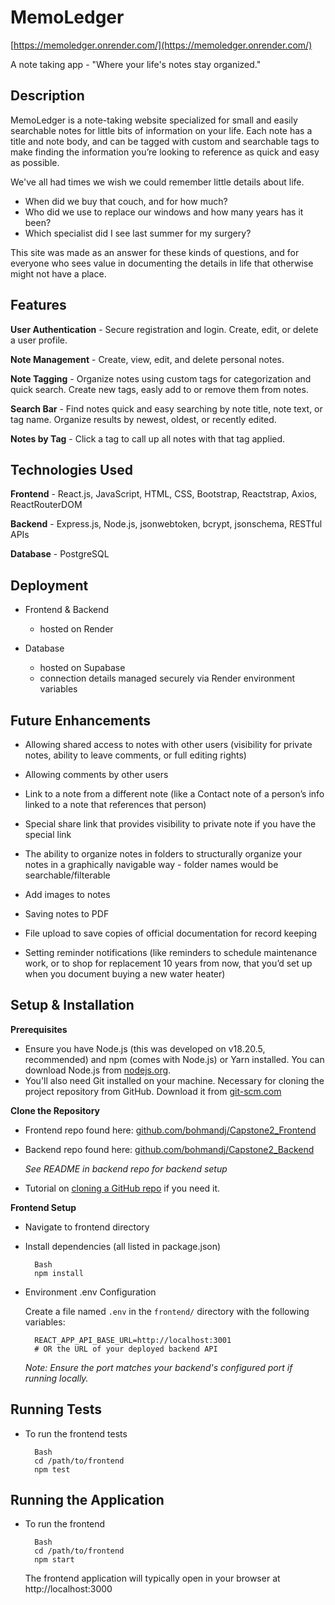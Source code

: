 # MemoLedger

[https://memoledger.onrender.com/](https://memoledger.onrender.com/)

A note taking app - "Where your life's notes stay organized."

## Description

MemoLedger is a note-taking website specialized for small and easily searchable notes for little bits of information on your life. Each note has a title and note body, and can be tagged with custom and searchable tags to make finding the information you’re looking to reference as quick and easy as possible. 

We've all had times we wish we could remember little details about life. 
- When did we buy that couch, and for how much?
- Who did we use to replace our windows and how many years has it been?
- Which specialist did I see last summer for my surgery?
 
This site was made as an answer for these kinds of questions, and for everyone who sees value in documenting the details in life that otherwise might not have a place.

## Features

**User Authentication** - Secure registration and login. Create, edit, or delete a user profile.

**Note Management** - Create, view, edit, and delete personal notes.

**Note Tagging** - Organize notes using custom tags for categorization and quick search. Create new tags, easly add to or remove them from notes.

**Search Bar** - Find notes quick and easy searching by note title, note text, or tag name. Organize results by newest, oldest, or recently edited.

**Notes by Tag** - Click a tag to call up all notes with that tag applied.

## Technologies Used

**Frontend** - React.js, JavaScript, HTML, CSS, Bootstrap, Reactstrap, Axios, ReactRouterDOM

**Backend** - Express.js, Node.js, jsonwebtoken, bcrypt, jsonschema, RESTful APIs

**Database** - PostgreSQL

## Deployment

- Frontend & Backend 
    - hosted on Render

- Database 
  - hosted on Supabase
  - connection details managed securely via Render environment variables

## Future Enhancements

- Allowing shared access to notes with other users (visibility for private notes, ability to leave comments, or full editing rights)

- Allowing comments by other users

- Link to a note from a different note (like a Contact note of a person’s info linked to a note that references that person)

- Special share link that provides visibility to private note if you have the special link

- The ability to organize notes in folders to structurally organize your notes in a graphically navigable way - folder names would be searchable/filterable

- Add images to notes

- Saving notes to PDF

- File upload to save copies of official documentation for record keeping

- Setting reminder notifications (like reminders to schedule maintenance work, or to shop for replacement 10 years from now, that you’d set up when you document buying a new water heater)

## Setup & Installation

**Prerequisites** 

- Ensure you have Node.js (this was developed on v18.20.5, recommended) and npm (comes with Node.js) or Yarn installed. You can download Node.js from [nodejs.org](https://nodejs.org/en).
- You'll also need Git installed on your machine. Necessary for cloning the project repository from GitHub. Download it from [git-scm.com](https://git-scm.com/)

**Clone the Repository**

- Frontend repo found here: [github.com/bohmandj/Capstone2_Frontend](https://github.com/bohmandj/Capstone2_Frontend)

- Backend repo found here: [github.com/bohmandj/Capstone2_Backend](https://github.com/bohmandj/Capstone2_Backend)
    
    *See README in backend repo for backend setup*
- Tutorial on [cloning a GitHub repo](https://docs.github.com/en/repositories/creating-and-managing-repositories/cloning-a-repository) if you need it.

**Frontend Setup**

- Navigate to frontend directory
- Install dependencies (all listed in package.json)

        Bash
        npm install

- Environment .env Configuration 
    
    Create a file named `.env` in the `frontend/` directory with the following 
  variables:
    
        REACT_APP_API_BASE_URL=http://localhost:3001 
        # OR the URL of your deployed backend API

    *Note: Ensure the port matches your backend's configured port if running locally.*

## Running Tests

- To run the frontend tests
        
        Bash
        cd /path/to/frontend
        npm test

## Running the Application

- To run the frontend
        
        Bash
        cd /path/to/frontend
        npm start

    The frontend application will typically open in your browser at http://localhost:3000
